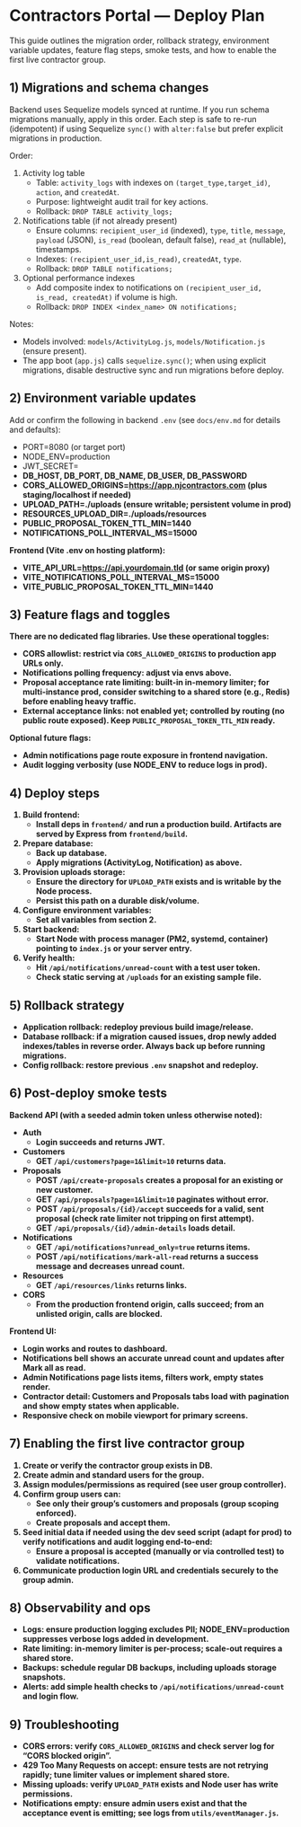 # Contractors Portal — Deploy Plan

This guide outlines the migration order, rollback strategy, environment variable updates, feature flag steps, smoke tests, and how to enable the first live contractor group.

## 1) Migrations and schema changes

Backend uses Sequelize models synced at runtime. If you run schema migrations manually, apply in this order. Each step is safe to re-run (idempotent) if using Sequelize `sync()` with `alter:false` but prefer explicit migrations in production.

Order:
1. Activity log table
   - Table: `activity_logs` with indexes on `(target_type,target_id)`, `action`, and `createdAt`.
   - Purpose: lightweight audit trail for key actions.
   - Rollback: `DROP TABLE activity_logs;`
2. Notifications table (if not already present)
   - Ensure columns: `recipient_user_id` (indexed), `type`, `title`, `message`, `payload` (JSON), `is_read` (boolean, default false), `read_at` (nullable), timestamps.
   - Indexes: `(recipient_user_id,is_read)`, `createdAt`, `type`.
   - Rollback: `DROP TABLE notifications;`
3. Optional performance indexes
   - Add composite index to notifications on `(recipient_user_id, is_read, createdAt)` if volume is high.
   - Rollback: `DROP INDEX <index_name> ON notifications;`

Notes:
- Models involved: `models/ActivityLog.js`, `models/Notification.js` (ensure present).
- The app boot (`app.js`) calls `sequelize.sync()`; when using explicit migrations, disable destructive sync and run migrations before deploy.

## 2) Environment variable updates

Add or confirm the following in backend `.env` (see `docs/env.md` for details and defaults):
- PORT=8080 (or target port)
- NODE_ENV=production
- JWT_SECRET=<strong random>
- DB_HOST, DB_PORT, DB_NAME, DB_USER, DB_PASSWORD
- CORS_ALLOWED_ORIGINS=https://app.njcontractors.com (plus staging/localhost if needed)
- UPLOAD_PATH=./uploads (ensure writable; persistent volume in prod)
- RESOURCES_UPLOAD_DIR=./uploads/resources
- PUBLIC_PROPOSAL_TOKEN_TTL_MIN=1440
- NOTIFICATIONS_POLL_INTERVAL_MS=15000

Frontend (Vite .env on hosting platform):
- VITE_API_URL=https://api.yourdomain.tld (or same origin proxy)
- VITE_NOTIFICATIONS_POLL_INTERVAL_MS=15000
- VITE_PUBLIC_PROPOSAL_TOKEN_TTL_MIN=1440

## 3) Feature flags and toggles

There are no dedicated flag libraries. Use these operational toggles:
- CORS allowlist: restrict via `CORS_ALLOWED_ORIGINS` to production app URLs only.
- Notifications polling frequency: adjust via envs above.
- Proposal acceptance rate limiting: built-in in-memory limiter; for multi-instance prod, consider switching to a shared store (e.g., Redis) before enabling heavy traffic.
- External acceptance links: not enabled yet; controlled by routing (no public route exposed). Keep `PUBLIC_PROPOSAL_TOKEN_TTL_MIN` ready.

Optional future flags:
- Admin notifications page route exposure in frontend navigation.
- Audit logging verbosity (use NODE_ENV to reduce logs in prod).

## 4) Deploy steps

1. Build frontend:
   - Install deps in `frontend/` and run a production build. Artifacts are served by Express from `frontend/build`.
2. Prepare database:
   - Back up database.
   - Apply migrations (ActivityLog, Notification) as above.
3. Provision uploads storage:
   - Ensure the directory for `UPLOAD_PATH` exists and is writable by the Node process.
   - Persist this path on a durable disk/volume.
4. Configure environment variables:
   - Set all variables from section 2.
5. Start backend:
   - Start Node with process manager (PM2, systemd, container) pointing to `index.js` or your server entry.
6. Verify health:
   - Hit `/api/notifications/unread-count` with a test user token.
   - Check static serving at `/uploads` for an existing sample file.

## 5) Rollback strategy

- Application rollback: redeploy previous build image/release.
- Database rollback: if a migration caused issues, drop newly added indexes/tables in reverse order. Always back up before running migrations.
- Config rollback: restore previous `.env` snapshot and redeploy.

## 6) Post-deploy smoke tests

Backend API (with a seeded admin token unless otherwise noted):
- Auth
  - Login succeeds and returns JWT.
- Customers
  - GET `/api/customers?page=1&limit=10` returns data.
- Proposals
  - POST `/api/create-proposals` creates a proposal for an existing or new customer.
  - GET `/api/proposals?page=1&limit=10` paginates without error.
  - POST `/api/proposals/{id}/accept` succeeds for a valid, sent proposal (check rate limiter not tripping on first attempt).
  - GET `/api/proposals/{id}/admin-details` loads detail.
- Notifications
  - GET `/api/notifications?unread_only=true` returns items.
  - POST `/api/notifications/mark-all-read` returns a success message and decreases unread count.
- Resources
  - GET `/api/resources/links` returns links.
- CORS
  - From the production frontend origin, calls succeed; from an unlisted origin, calls are blocked.

Frontend UI:
- Login works and routes to dashboard.
- Notifications bell shows an accurate unread count and updates after Mark all as read.
- Admin Notifications page lists items, filters work, empty states render.
- Contractor detail: Customers and Proposals tabs load with pagination and show empty states when applicable.
- Responsive check on mobile viewport for primary screens.

## 7) Enabling the first live contractor group

1. Create or verify the contractor group exists in DB.
2. Create admin and standard users for the group.
3. Assign modules/permissions as required (see user group controller).
4. Confirm group users can:
   - See only their group’s customers and proposals (group scoping enforced).
   - Create proposals and accept them.
5. Seed initial data if needed using the dev seed script (adapt for prod) to verify notifications and audit logging end-to-end:
   - Ensure a proposal is accepted (manually or via controlled test) to validate notifications.
6. Communicate production login URL and credentials securely to the group admin.

## 8) Observability and ops

- Logs: ensure production logging excludes PII; NODE_ENV=production suppresses verbose logs added in development.
- Rate limiting: in-memory limiter is per-process; scale-out requires a shared store.
- Backups: schedule regular DB backups, including uploads storage snapshots.
- Alerts: add simple health checks to `/api/notifications/unread-count` and login flow.

## 9) Troubleshooting

- CORS errors: verify `CORS_ALLOWED_ORIGINS` and check server log for “CORS blocked origin”.
- 429 Too Many Requests on accept: ensure tests are not retrying rapidly; tune limiter values or implement shared store.
- Missing uploads: verify `UPLOAD_PATH` exists and Node user has write permissions.
- Notifications empty: ensure admin users exist and that the acceptance event is emitting; see logs from `utils/eventManager.js`.
